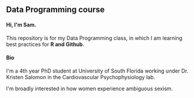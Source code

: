 ## Data Programming course

#### Hi, I'm Sam.

This repository is for my Data Programming class, in which I am learning best practices for **R and Github**.

#### Bio

I'm a 4th year PhD student at University of South Florida working under Dr. Kristen Salomon in the Cardiovascular Psychophysiology lab.

I'm broadly interested in how women experience ambiguous sexism. 